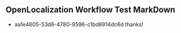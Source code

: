 ## OpenLocalization Workflow Test MarkDown
* aa1e4605-53d8-4780-9596-c1bd8914dc6d thanks!

<!--HONumber=Aug16_HO5-->


